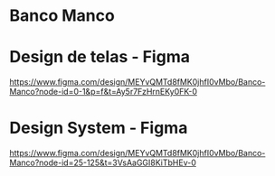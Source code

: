 # Banco Manco

# Design de telas - Figma
https://www.figma.com/design/MEYvQMTd8fMK0jhfI0vMbo/Banco-Manco?node-id=0-1&p=f&t=Ay5r7FzHrnEKy0FK-0

# Design System - Figma
https://www.figma.com/design/MEYvQMTd8fMK0jhfI0vMbo/Banco-Manco?node-id=25-125&t=3VsAaGGI8KiTbHEv-0
